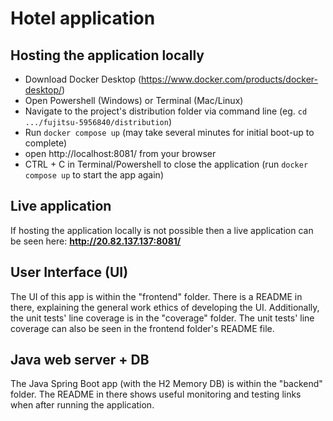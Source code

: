 # Hotel application
## Hosting the application locally
- Download Docker Desktop (https://www.docker.com/products/docker-desktop/)
- Open Powershell (Windows) or Terminal (Mac/Linux)
- Navigate to the project's distribution folder via command line (eg. `cd .../fujitsu-5956840/distribution`)
- Run `docker compose up` (may take several minutes for initial boot-up to complete)
- open http://localhost:8081/ from your browser
- CTRL + C in Terminal/Powershell to close the application (run `docker compose up` to start the app again)

## Live application
If hosting the application locally is not possible then a live application can be seen here:
**http://20.82.137.137:8081/**

## User Interface (UI)
The UI of this app is within the "frontend" folder. There is a README in there, explaining the general work ethics of developing the UI. Additionally, the unit tests' line coverage is in the "coverage" folder.
The unit tests' line coverage can also be seen in the frontend folder's README file.

## Java web server + DB
The Java Spring Boot app (with the H2 Memory DB) is within the "backend" folder. The README in there shows useful monitoring and testing links when after running the application.

